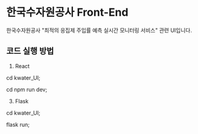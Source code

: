 # 한국수자원공사 Front-End

한국수자원공사 "최적의 응집제 주입률 예측 실시간 모니터링 서비스" 관련 UI입니다.

## 코드 실행 방법

1. React

  cd kwater_UI;
  
  cd npm run dev;

3. Flask

  cd kwater_UI;
  
  flask run;

